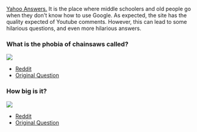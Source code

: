 [Yahoo Answers.](https://answers.yahoo.com/) It is the place where middle schoolers and old people go when they don't know how to use Google. As expected, the site has the quality expected of Youtube comments. However, this can lead to some hilarious questions, and even more hilarious answers.

### What is the phobia of chainsaws called?
![](http://i.imgur.com/pJ7sBly.jpg)

* [Reddit](http://www.reddit.com/r/yahooanswers/comments/1yslef/what_is_the_phobia_of_chainsaws_called/)
* [Original Question](https://answers.yahoo.com/question/index?qid=20080209132423AAsi4WX)

### How big is it?
![](http://cdn.iwastesomuchtime.com/January-25-2012-16-42-26-ScreenShot20120125at12.02.05PM.jpg)

* [Reddit](http://www.reddit.com/r/yahooanswers/comments/2mben7/how_big_is_it/)
* [Original Question](https://answers.yahoo.com/question/index?qid=20090316224614AAqFEu4)
